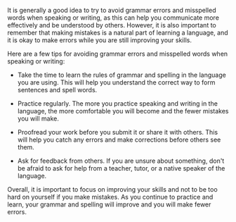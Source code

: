 It is generally a good idea to try to avoid grammar errors and misspelled words when speaking or writing, as this can help you communicate more effectively and be understood by others. However, it is also important to remember that making mistakes is a natural part of learning a language, and it is okay to make errors while you are still improving your skills.

Here are a few tips for avoiding grammar errors and misspelled words when speaking or writing:

- Take the time to learn the rules of grammar and spelling in the language you are using. This will help you understand the correct way to form sentences and spell words.

- Practice regularly. The more you practice speaking and writing in the language, the more comfortable you will become and the fewer mistakes you will make.

- Proofread your work before you submit it or share it with others. This will help you catch any errors and make corrections before others see them.

- Ask for feedback from others. If you are unsure about something, don't be afraid to ask for help from a teacher, tutor, or a native speaker of the language.

Overall, it is important to focus on improving your skills and not to be too hard on yourself if you make mistakes. As you continue to practice and learn, your grammar and spelling will improve and you will make fewer errors.
